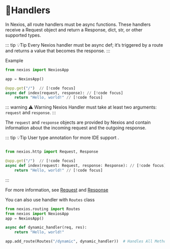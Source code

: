 
# 🫴Handlers

In Nexios, all route handlers must be async functions. These handlers receive a Request object and return a Response, dict, str, or other supported types.

::: tip  💡Tip
Every Nexios handler must be async def; it’s triggered by a route and returns a value that becomes the response.
:::

Example
```py 
from nexios import NexiosApp

app = NexiosApp()

@app.get("/")  // [!code focus]
async def index(request, response): // [!code focus]
    return "Hello, world!" // [!code focus]
```

::: warning ⚠️ Warning
Nexios Handler must take at least two arguments: `request` and `response`.
:::

The `request` and `response` objects are provided by Nexios and contain information about the incoming request and the outgoing response.

::: tip  💡Tip
User type annotation for more IDE support .

```py

from nexios.http import Request, Response

@app.get("/")  // [!code focus]
async def index(request: Request, response: Response): // [!code focus]
    return "Hello, world!" // [!code focus]
```

:::

For more information, see [Request](/guide/request) and [Response](/guide/response)



You can also use handler with `Routes` class

```py
from nexios.routing import Routes
from nexios import NexiosApp
app = NexiosApp()

async def dynamic_handler(req, res):
    return "Hello, world!"

app.add_route(Routes("/dynamic", dynamic_handler))  # Handles All Methods by default
